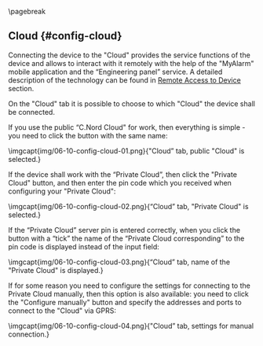 \pagebreak

## Cloud {#config-cloud}

Connecting the device to the "Cloud" provides the service functions of the device and allows to interact with it remotely with the help of the "MyAlarm" mobile application and the “Engineering panel” service. A detailed description of the technology can be found in [Remote Access to Device](#remote-access) section.

On the "Cloud" tab it is possible to choose to which "Cloud" the device shall be connected. 

If you use the public “C.Nord Cloud" for work, then everything is simple - you need to click the button with the same name:

\imgcapt{img/06-10-config-cloud-01.png}{"Cloud” tab, public "Cloud" is selected.}


If the device shall work with the “Private Cloud”, then click the "Private Cloud" button, and then enter the pin code which you received when configuring your "Private Cloud":

\imgcapt{img/06-10-config-cloud-02.png}{“Cloud” tab, "Private Cloud" is selected.}

If the “Private Cloud” server pin is entered correctly, when you click the button with a “tick”  the name of the “Private Cloud corresponding” to the pin code is displayed instead of the input field:

\imgcapt{img/06-10-config-cloud-03.png}{“Cloud” tab, name of the "Private Cloud" is displayed.}

If for some reason you need to configure the settings for connecting to the Private Cloud manually, then this option is also available: you need to click the "Configure manually" button and specify the addresses and ports to connect to the "Cloud" via GPRS:

\imgcapt{img/06-10-config-cloud-04.png}{"Cloud” tab, settings for manual connection.}

